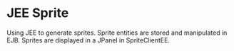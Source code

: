 # JEE Sprite 
 Using JEE to generate sprites. Sprite entities are stored and manipulated in EJB. Sprites are displayed in a JPanel in SpriteClientEE.
